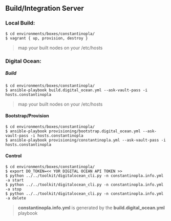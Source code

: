 ## Build/Integration Server

### Local Build:

```
$ cd environments/boxes/constantinopla/
$ vagrant { up, provision, destroy }
```
> map your built nodes on your /etc/hosts

### Digital Ocean:
##### Build

```
$ cd environments/boxes/constantinopla/
$ ansible-playbook build.digital_ocean.yml --ask-vault-pass -i hosts.constantinopla
```
> map your built nodes on your /etc/hosts

#### Bootstrap/Provision

```
$ cd environments/boxes/constantinopla/
$ ansible-playbook provisioning/bootstrap.digital_ocean.yml --ask-vault-pass -i hosts.constantinopla
$ ansible-playbook provisioning/constantinopla.yml --ask-vault-pass -i hosts.constantinopla
```

#### Control

```
$ cd environments/boxes/constantinopla/
$ export DO_TOKEN=<< YOR DIGITAL OCEAN API TOKEN >>
$ python ../../toolkit/digitalocean_cli.py -n constantinopla.info.yml -a start
$ python ../../toolkit/digitalocean_cli.py -n constantinopla.info.yml -a stop
$ python ../../toolkit/digitalocean_cli.py -n constantinopla.info.yml -a delete
```
> **constantinopla.info.yml** is generated by the **build.digital_ocean.yml** playbook
